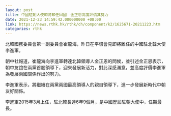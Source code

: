 ```yaml
---
layout: post
title: 中國駐朝大使即將卸任回國　金正恩高度評價其努力
date: 2021-12-23 14:59:42.000000000 +08:00
link: https://news.rthk.hk/rthk/ch/component/k2/1625671-20211223.htm
categories: rthk
---
```


北韓國務委員會第一副委員會崔龍海，昨日在平壤會見即將離任的中國駐北韓大使李進軍。

朝中社報道，崔龍海向李進軍轉達北韓領導人金正恩的問候，並引述金正恩表示，朝中友誼在兩黨首腦領導下，迎來發展新活力，對此深感滿意，並高度評價李進軍為發展兩國關係作出的努力。

李進軍表示，將繼續在兩黨兩國最高領導人的親自領導下，進一步發展新時代中朝友好關係。

李進軍2015年3月上任，駐北韓長達6年9個月，是中國歷屆駐朝大使中，任期最長。
